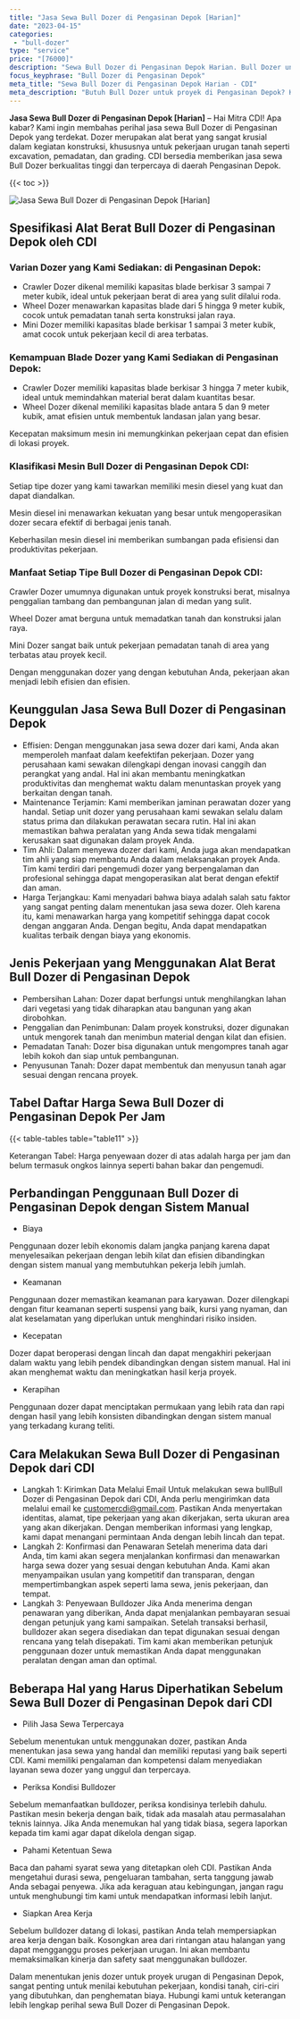 ```yaml
---
title: "Jasa Sewa Bull Dozer di Pengasinan Depok [Harian]"
date: "2023-04-15"
categories:
 - "bull-dozer"
type: "service"
price: "[76000]"
description: "Sewa Bull Dozer di Pengasinan Depok Harian. Bull Dozer unggulan untuk kebutuhan proyek konstruksi dengan performa maksimal. Segera konsultasikan kebutuhan Anda."
focus_keyphrase: "Bull Dozer di Pengasinan Depok"
meta_title: "Sewa Bull Dozer di Pengasinan Depok Harian - CDI"
meta_description: "Butuh Bull Dozer untuk proyek di Pengasinan Depok? Kami adalah solusi tepat dengan penawaran terbaik. Dapatkan penawaran sekarang."
---
```


**Jasa Sewa Bull Dozer di Pengasinan Depok [Harian]** – Hai Mitra CDI! Apa kabar? Kami ingin membahas perihal jasa sewa Bull Dozer di Pengasinan Depok yang terdekat. Dozer merupakan alat berat yang sangat krusial dalam kegiatan konstruksi, khususnya untuk pekerjaan urugan tanah seperti excavation, pemadatan, dan grading. CDI bersedia memberikan jasa sewa Bull Dozer berkualitas tinggi dan terpercaya di daerah Pengasinan Depok.

{{< toc >}}

![Jasa Sewa Bull Dozer di Pengasinan Depok [Harian]](/images/bull-dozer/bull-dozer-20.jpg)

## Spesifikasi Alat Berat Bull Dozer di Pengasinan Depok oleh CDI

### Varian Dozer yang Kami Sediakan: di Pengasinan Depok:

*   Crawler Dozer dikenal memiliki kapasitas blade berkisar 3 sampai 7 meter kubik, ideal untuk pekerjaan berat di area yang sulit dilalui roda.
*   Wheel Dozer menawarkan kapasitas blade dari 5 hingga 9 meter kubik, cocok untuk pemadatan tanah serta konstruksi jalan raya.
*   Mini Dozer memiliki kapasitas blade berkisar 1 sampai 3 meter kubik, amat cocok untuk pekerjaan kecil di area terbatas.

### Kemampuan Blade Dozer yang Kami Sediakan di Pengasinan Depok:

*   Crawler Dozer memiliki kapasitas blade berkisar 3 hingga 7 meter kubik, ideal untuk memindahkan material berat dalam kuantitas besar.
*   Wheel Dozer dikenal memiliki kapasitas blade antara 5 dan 9 meter kubik, amat efisien untuk membentuk landasan jalan yang besar.

Kecepatan maksimum mesin ini memungkinkan pekerjaan cepat dan efisien di lokasi proyek.

### Klasifikasi Mesin Bull Dozer di Pengasinan Depok CDI:

Setiap tipe dozer yang kami tawarkan memiliki mesin diesel yang kuat dan dapat diandalkan.

Mesin diesel ini menawarkan kekuatan yang besar untuk mengoperasikan dozer secara efektif di berbagai jenis tanah.

Keberhasilan mesin diesel ini memberikan sumbangan pada efisiensi dan produktivitas pekerjaan.

### Manfaat Setiap Tipe Bull Dozer di Pengasinan Depok CDI:

Crawler Dozer umumnya digunakan untuk proyek konstruksi berat, misalnya penggalian tambang dan pembangunan jalan di medan yang sulit.

Wheel Dozer amat berguna untuk memadatkan tanah dan konstruksi jalan raya.

Mini Dozer sangat baik untuk pekerjaan pemadatan tanah di area yang terbatas atau proyek kecil.

Dengan menggunakan dozer yang dengan kebutuhan Anda, pekerjaan akan menjadi lebih efisien dan efisien.

## Keunggulan Jasa Sewa Bull Dozer di Pengasinan Depok

*   Effisien: Dengan menggunakan jasa sewa dozer dari kami, Anda akan memperoleh manfaat dalam keefektifan pekerjaan. Dozer yang perusahaan kami sewakan dilengkapi dengan inovasi canggih dan perangkat yang andal. Hal ini akan membantu meningkatkan produktivitas dan menghemat waktu dalam menuntaskan proyek yang berkaitan dengan tanah.
*   Maintenance Terjamin: Kami memberikan jaminan perawatan dozer yang handal. Setiap unit dozer yang perusahaan kami sewakan selalu dalam status prima dan dilakukan perawatan secara rutin. Hal ini akan memastikan bahwa peralatan yang Anda sewa tidak mengalami kerusakan saat digunakan dalam proyek Anda.
*   Tim Ahli: Dalam menyewa dozer dari kami, Anda juga akan mendapatkan tim ahli yang siap membantu Anda dalam melaksanakan proyek Anda. Tim kami terdiri dari pengemudi dozer yang berpengalaman dan profesional sehingga dapat mengoperasikan alat berat dengan efektif dan aman.
*   Harga Terjangkau: Kami menyadari bahwa biaya adalah salah satu faktor yang sangat penting dalam menentukan jasa sewa dozer. Oleh karena itu, kami menawarkan harga yang kompetitif sehingga dapat cocok dengan anggaran Anda. Dengan begitu, Anda dapat mendapatkan kualitas terbaik dengan biaya yang ekonomis.

## Jenis Pekerjaan yang Menggunakan Alat Berat Bull Dozer di Pengasinan Depok

*   Pembersihan Lahan: Dozer dapat berfungsi untuk menghilangkan lahan dari vegetasi yang tidak diharapkan atau bangunan yang akan dirobohkan.
*   Penggalian dan Penimbunan: Dalam proyek konstruksi, dozer digunakan untuk mengorek tanah dan menimbun material dengan kilat dan efisien.
*   Pemadatan Tanah: Dozer bisa digunakan untuk mengompres tanah agar lebih kokoh dan siap untuk pembangunan.
*   Penyusunan Tanah: Dozer dapat membentuk dan menyusun tanah agar sesuai dengan rencana proyek.

## Tabel Daftar Harga Sewa Bull Dozer di Pengasinan Depok Per Jam

{{< table-tables table="table11" >}}

Keterangan Tabel: Harga penyewaan dozer di atas adalah harga per jam dan belum termasuk ongkos lainnya seperti bahan bakar dan pengemudi.

## Perbandingan Penggunaan Bull Dozer di Pengasinan Depok dengan Sistem Manual

*   Biaya

Penggunaan dozer lebih ekonomis dalam jangka panjang karena dapat menyelesaikan pekerjaan dengan lebih kilat dan efisien dibandingkan dengan sistem manual yang membutuhkan pekerja lebih jumlah.
*   Keamanan

Penggunaan dozer memastikan keamanan para karyawan. Dozer dilengkapi dengan fitur keamanan seperti suspensi yang baik, kursi yang nyaman, dan alat keselamatan yang diperlukan untuk menghindari risiko insiden.
*   Kecepatan

Dozer dapat beroperasi dengan lincah dan dapat mengakhiri pekerjaan dalam waktu yang lebih pendek dibandingkan dengan sistem manual. Hal ini akan menghemat waktu dan meningkatkan hasil kerja proyek.
*   Kerapihan

Penggunaan dozer dapat menciptakan permukaan yang lebih rata dan rapi dengan hasil yang lebih konsisten dibandingkan dengan sistem manual yang terkadang kurang teliti.

## Cara Melakukan Sewa Bull Dozer di Pengasinan Depok dari CDI

*   Langkah 1: Kirimkan Data Melalui Email
Untuk melakukan sewa bullBull Dozer di Pengasinan Depok dari CDI, Anda perlu mengirimkan data melalui email ke customercdi@gmail.com. Pastikan Anda menyertakan identitas, alamat, tipe pekerjaan yang akan dikerjakan, serta ukuran area yang akan dikerjakan. Dengan memberikan informasi yang lengkap, kami dapat menangani permintaan Anda dengan lebih lincah dan tepat.
*   Langkah 2: Konfirmasi dan Penawaran
Setelah menerima data dari Anda, tim kami akan segera menjalankan konfirmasi dan menawarkan harga sewa dozer yang sesuai dengan kebutuhan Anda. Kami akan menyampaikan usulan yang kompetitif dan transparan, dengan mempertimbangkan aspek seperti lama sewa, jenis pekerjaan, dan tempat.
*   Langkah 3: Penyewaan Bulldozer
Jika Anda menerima dengan penawaran yang diberikan, Anda dapat menjalankan pembayaran sesuai dengan petunjuk yang kami sampaikan. Setelah transaksi berhasil, bulldozer akan segera disediakan dan tepat digunakan sesuai dengan rencana yang telah disepakati. Tim kami akan memberikan petunjuk penggunaan dozer untuk memastikan Anda dapat menggunakan peralatan dengan aman dan optimal.

## Beberapa Hal yang Harus Diperhatikan Sebelum Sewa Bull Dozer di Pengasinan Depok dari CDI

*   Pilih Jasa Sewa Terpercaya

Sebelum menentukan untuk menggunakan dozer, pastikan Anda menentukan jasa sewa yang handal dan memiliki reputasi yang baik seperti CDI. Kami memiliki pengalaman dan kompetensi dalam menyediakan layanan sewa dozer yang unggul dan terpercaya.
*   Periksa Kondisi Bulldozer

Sebelum memanfaatkan bulldozer, periksa kondisinya terlebih dahulu. Pastikan mesin bekerja dengan baik, tidak ada masalah atau permasalahan teknis lainnya. Jika Anda menemukan hal yang tidak biasa, segera laporkan kepada tim kami agar dapat dikelola dengan sigap.
*   Pahami Ketentuan Sewa

Baca dan pahami syarat sewa yang ditetapkan oleh CDI. Pastikan Anda mengetahui durasi sewa, pengeluaran tambahan, serta tanggung jawab Anda sebagai penyewa. Jika ada keraguan atau kebingungan, jangan ragu untuk menghubungi tim kami untuk mendapatkan informasi lebih lanjut.
*   Siapkan Area Kerja

Sebelum bulldozer datang di lokasi, pastikan Anda telah mempersiapkan area kerja dengan baik. Kosongkan area dari rintangan atau halangan yang dapat mengganggu proses pekerjaan urugan. Ini akan membantu memaksimalkan kinerja dan safety saat menggunakan bulldozer.

Dalam menentukan jenis dozer untuk proyek urugan di Pengasinan Depok, sangat penting untuk menilai kebutuhan pekerjaan, kondisi tanah, ciri-ciri yang dibutuhkan, dan penghematan biaya. Hubungi kami untuk keterangan lebih lengkap perihal sewa Bull Dozer di Pengasinan Depok.